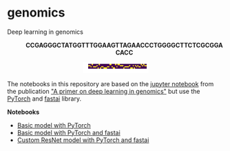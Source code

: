 # genomics
Deep learning in genomics

<dl><dd><p align="center"><b>CCGAGGGCTATGGTTTGGAAGTTAGAACCCTGGGGCTTCTCGCGGACACC</b></p><dd></dl>
<p align="center"><img src="https://github.com/MicPie/genomics/blob/master/seq.png" width=30%></p>

The notebooks in this repository are based on the [jupyter notebook](https://nbviewer.jupyter.org/github/abidlabs/deep-learning-genomics-primer/blob/master/A_Primer_on_Deep_Learning_in_Genomics_Public.ipynb) from the publication ["A primer on deep learning in genomics"](https://www.nature.com/articles/s41588-018-0295-5) but use the [PyTorch](https://pytorch.org) and [fastai](https://www.fast.ai) library.

**Notebooks**
* [Basic model with PyTorch](https://nbviewer.jupyter.org/github/MicPie/genomics/blob/master/DL_Genomics_v8_basic-pytorch.ipynb)
* [Basic model with PyTorch and fastai](https://nbviewer.jupyter.org/github/MicPie/genomics/blob/master/DL_Genomics_v8_basic-fastai.ipynb)
* [Custom ResNet model with PyTorch and fastai](https://nbviewer.jupyter.org/github/MicPie/genomics/blob/master/DL_Genomics_v8_resnet-fastai.ipynb)
